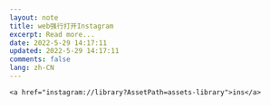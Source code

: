 ```yaml
---
layout: note
title: web强行打开Instagram
excerpt: Read more...
date: 2022-5-29 14:17:11
updated: 2022-5-29 14:17:11
comments: false
lang: zh-CN
---
```


`<a href="instagram://library?AssetPath=assets-library">ins</a>`
  